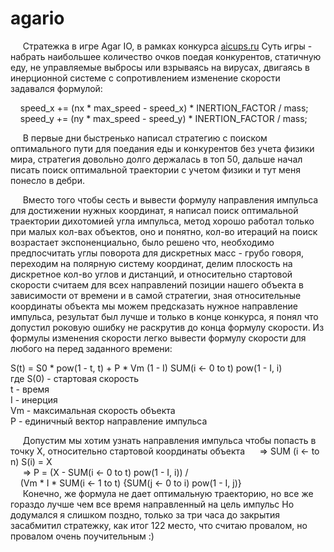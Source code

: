 # agario

<p>&nbsp;&nbsp;&nbsp;&nbsp; Стратежка в игре Agar IO, в рамках конкурса <a href="https://github.com/MailRuChamps/miniaicups/blob/master/agario/RULES.md">aicups.ru</a>
Суть игры - набрать наибольшее количество очков поедая конкурентов, статичную еду, 
не управляемые выбросы или взрываясь на вирусах, двигаясь в инерционной системе с сопротивлением
изменение скорости задавался формулой:
</p>
&nbsp;&nbsp;&nbsp;&nbsp;speed_x += (nx * max_speed - speed_x) * INERTION_FACTOR / mass; <br/>
&nbsp;&nbsp;&nbsp;&nbsp;speed_y += (ny * max_speed - speed_y) * INERTION_FACTOR / mass;

<p>&nbsp;&nbsp;&nbsp;&nbsp; В первые дни быстренько написал стратегию с поиском оптимального пути для поедания еды и конкурентов без учета физики мира, 
стратегия довольно долго держалась в топ 50, дальше начал писать поиск оптимальной траектории с учетом физики и тут меня понесло в дебри.</p>

<p>&nbsp;&nbsp;&nbsp;&nbsp; Вместо того чтобы сесть и вывести формулу направления импульса для достижении нужных координат, 
я написал поиск оптимальной траектории дихотомией угла импульса, метод хорошо работал только при малых кол-вах объектов, 
оно и понятно, кол-во итераций на поиск возрастает экспоненциально, было решено что, 
необходимо предпосчитать углы поворота для дискретных масс - грубо говоря, переходим на полярную систему координат,
делим плоскость на дискретное кол-во углов и дистанций, и относительно стартовой скорости считаем для 
всех направлений позиции нашего объекта в зависимости от времени и в самой стратегии, 
зная относительные координаты объекта мы можем предсказать нужное направление импульса, результат был лучше
и только в конце конкурса, я понял что допустил роковую ошибку не раскрутив до конца формулу скорости.
Из формулы изменения скорости легко вывести формулу скорости для любого на перед заданного времени:</p>

S(t) = S0 * pow(1 - t, t) + P * Vm (1 - I) SUM(i <- 0 to t) pow(1 - I, i) <br/>
где S(0) - стартовая скорость <br/>
t - время <br/>
I - инерция <br/>
Vm - максимальная скорость объекта  <br/>
P - единичный вектор направление импульса <br/>

<p>&nbsp;&nbsp;&nbsp;&nbsp; Допустим мы хотим узнать направления импульса чтобы попасть в точку X, относительно стартовой координаты объекта
&nbsp;&nbsp;&nbsp;&nbsp; => SUM (i <- to n) S(i) = X <br/>
&nbsp;&nbsp;&nbsp;&nbsp; => P = (X - SUM(i <- 0 to t) pow(1 - I, i)) /  <br/>
&nbsp;&nbsp;&nbsp;&nbsp;(Vm * I * SUM(i <- 1 to t) {SUM(j <- 0 to i) pow(1 - I, j)}
<br/>               
&nbsp;&nbsp;&nbsp;&nbsp; Конечно, же формула не дает оптимальную траекторию, но все же гораздо лучше чем все время направленный на цель импульс
Но додумался я слишком поздно, только за три часа до закрытия засабмитил стратежку, как итог 122 место, что считаю провалом, но провалом очень поучительным :)
